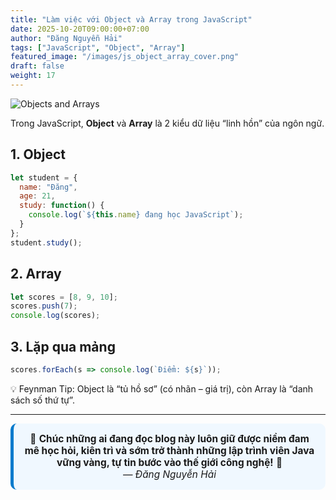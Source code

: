 ```yaml
---
title: "Làm việc với Object và Array trong JavaScript"
date: 2025-10-20T09:00:00+07:00
author: "Đăng Nguyễn Hải"
tags: ["JavaScript", "Object", "Array"]
featured_image: "/images/js_object_array_cover.png"
draft: false
weight: 17
---
```


![Objects and Arrays](/images/js_objects_arrays.png)

Trong JavaScript, **Object** và **Array** là 2 kiểu dữ liệu “linh hồn” của ngôn ngữ.<!--More-->

## 1. Object
```javascript
let student = {
  name: "Đăng",
  age: 21,
  study: function() {
    console.log(`${this.name} đang học JavaScript`);
  }
};
student.study();

```

## 2. Array

```javascript
let scores = [8, 9, 10];
scores.push(7);
console.log(scores);

```
## 3. Lặp qua mảng

```javascript
scores.forEach(s => console.log(`Điểm: ${s}`));

```

💡 Feynman Tip: Object là “tủ hồ sơ” (có nhãn – giá trị),
còn Array là “danh sách số thứ tự”.

---

<div style="text-align:center; background:#f0f8ff; border-left:5px solid #007acc; border-radius:10px; padding:15px; font-size:1.1em;">
🎯 <strong>Chúc những ai đang đọc blog này luôn giữ được niềm đam mê học hỏi, kiên trì và sớm trở thành những lập trình viên Java vững vàng, tự tin bước vào thế giới công nghệ!</strong> 🚀  
<br><em>— Đăng Nguyễn Hải</em>
</div>
